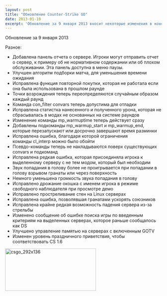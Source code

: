 ```yaml
---
layout: post
title: "Обновление Counter-Strike GO"
date: 2013-01-10
excerpt: 'Обновление за 9 января 2013 вносит некоторые изменения в консольные команды и исправляет наиболее неприятные ошибки'
---
```


Обновление за 9 января 2013

Разное:
<ul>
	<li>Добавлена панель отчета о сервере. Игроки могут отправить отчет о сервер, к примеру об не нормативном содержании или об плохом обслуживании. Эта панель доступна в меню паузы.</li>
	<li>Улучшен алгоритм подборки матча, для уменьшения времени ожидания</li>
	<li>Исправлена функция повторной покупки, которая не работала если она была использована в прошлом раунде</li>
	<li>Точки возрождения теперь переопределяются случайным образом каждый раунд</li>
	<li>Команда con_filter convars теперь допустима для отладки</li>
	<li>Исправлена статистка нанесенного и полученного урона, которая не сбрасывалась в модах не основанных на системе раундов</li>
	<li>Изменение команды mp_warmuptime теперь действует сразу</li>
	<li>Добавлены подкоманды mp_warmup_start и mp_warmup_end, которые перезапускают или досрочно завершают время разминки</li>
	<li>Исправлена ошибка, благодаря которой ограничения команды cl_interp можно было обойти</li>
	<li>Псевдо-команды теперь не накладываются поверх существующих convars и подкоманд</li>
	<li>Исправлена редкая ошибка, которая присоединяла игрока к выделенному серверу с не тем модом, который был необходим</li>
	<li>Звук попадания в голову более не проигрывается при попадании в голову взрывом гранаты или через поверхность</li>
	<li>Немного уменьшена громкость звука попадания в голову</li>
	<li>Исправлено дрожание окошка с именем игрока в режиме свободного наблюдателя при просмотре демо</li>
	<li>Исправлено простреливание стен на Linux серверах</li>
	<li>Исправлена ошибка, позволявшая гранатами ускорять союзников</li>
	<li>Исправлена крайне редкая возможность падения сервера из-за стрельбы</li>
	<li>Изменено сообщение об ошибке поиска игры по введенным критериям на выделенных серверах, которое раньше сообщалось как DS</li>
	<li>Улучшено управление памятью на серверах с включенным GOTV</li>
	<li>Изменен уровень праздничного приветствия, чтобы соответствовать CS 1.6</li>
</ul>
<a href="http://store.steampowered.com/app/730" target="_blank"><img class="alignnone size-full wp-image-494" alt="csgo_292x136" src="http://gamersoul.ru/wp-content/uploads/2013/01/csgo_292x136.jpg" width="292" height="136" />

</a>